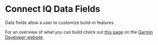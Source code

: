 # Connect IQ Data Fields
Data fields allow a user to customize build-in features.

For an overview of what you can build check out [this page](http://developer.garmin.com/connect-iq/what-you-can-build/) on the [Garmin Developer website](http://developer.garmin.com/).